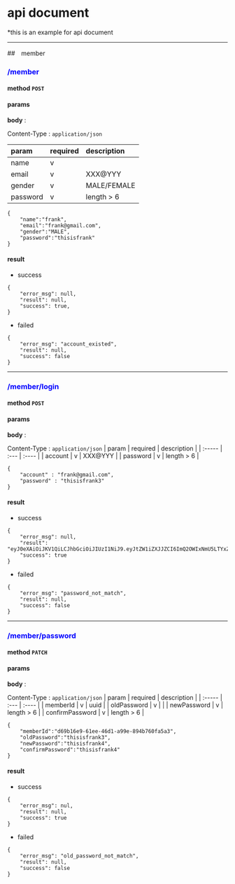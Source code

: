 # api document
*this is an example for api document

---
##　member

### <span style="color:blue">/member

#### **method** ```POST```

#### **params**
**body** :

Content-Type : ```application/json```

| param     | required | description |
| :-----    | :---     | :----       |
| name      | v        |             |
| email     | v        |  XXX@YYY    |
| gender    | v        | MALE/FEMALE |
| password  | v        | length > 6  |


```
{
    "name":"frank",
    "email":"frank@gmail.com",
    "gender":"MALE",
    "password":"thisisfrank"
}
```

#### **result**

* success
```
{
    "error_msg": null,
    "result": null,
    "success": true,
}
```

* failed
```
{
    "error_msg": "account_existed",
    "result": null,
    "success": false
}
```

---
### <span style="color:blue">/member/login
#### **method** ```POST```
#### **params**
**body** :

Content-Type : ```application/json```
| param     | required | description |
| :-----    | :---     | :----       |
| account   | v        |  XXX@YYY    |
| password  | v        |  length > 6 |

```
{
    "account" : "frank@gmail.com",
    "password" : "thisisfrank3"
}
```

#### **result**
* success
```
{
    "error_msg": null,
    "result": "eyJ0eXAiOiJKV1QiLCJhbGciOiJIUzI1NiJ9.eyJtZW1iZXJJZCI6ImQ2OWIxNmU5LTYxZWUtNDZkMS1hOTllLTg5NGI3NjBmYTVhMyIsIm5hbWUiOiJmcmFuayIsInRpbWVTdGFtcCI6MTY4Mjg0MDM4MX0.AApPh8StLgI2HNV0AoBwuKZhvaxkWs0Q4LEn3ouFtFU",
    "success": true
}
```

* failed
```
{
    "error_msg": "password_not_match",
    "result": null,
    "success": false
}
```
---
### <span style="color:blue">/member/password
#### **method** ```PATCH```
#### **params**
**body** :

Content-Type : ```application/json```
| param        | required | description |
| :-----       | :---     | :----       |
| memberId     | v        | uuid    |
| oldPassword  | v        |  |
| newPassword  | v        | length > 6  |
| confirmPassword  | v    | length > 6  |
```
{
    "memberId":"d69b16e9-61ee-46d1-a99e-894b760fa5a3",
    "oldPassword":"thisisfrank3",
    "newPassword":"thisisfrank4",
    "confirmPassword":"thisisfrank4"
}
```

#### **result**
* success
```
{
    "error_msg": nul,
    "result": null,
    "success": true
}
```
* failed
```
{
    "error_msg": "old_password_not_match",
    "result": null,
    "success": false
}
```